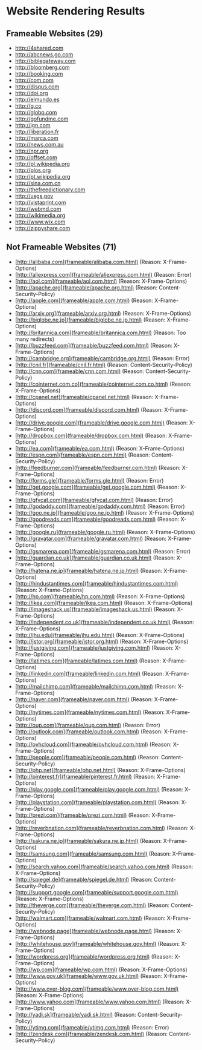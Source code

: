 
# Website Rendering Results

## Frameable Websites (29)
- http://4shared.com
- http://abcnews.go.com
- http://biblegateway.com
- http://bloomberg.com
- http://booking.com
- http://com.com
- http://disqus.com
- http://doi.org
- http://elmundo.es
- http://g.co
- http://globo.com
- http://gofundme.com
- http://ign.com
- http://liberation.fr
- http://marca.com
- http://news.com.au
- http://npr.org
- http://offset.com
- http://pl.wikipedia.org
- http://plos.org
- http://pt.wikipedia.org
- http://sina.com.cn
- http://thefreedictionary.com
- http://usgs.gov
- http://vistaprint.com
- http://webmd.com
- http://wikimedia.org
- http://www.wix.com
- http://zippyshare.com

## Not Frameable Websites (71)
- [http://alibaba.com](frameable/alibaba.com.html) (Reason: X-Frame-Options)
- [http://aliexpress.com](frameable/aliexpress.com.html) (Reason: Error)
- [http://aol.com](frameable/aol.com.html) (Reason: X-Frame-Options)
- [http://apache.org](frameable/apache.org.html) (Reason: Content-Security-Policy)
- [http://apple.com](frameable/apple.com.html) (Reason: X-Frame-Options)
- [http://arxiv.org](frameable/arxiv.org.html) (Reason: X-Frame-Options)
- [http://biglobe.ne.jp](frameable/biglobe.ne.jp.html) (Reason: X-Frame-Options)
- [http://britannica.com](frameable/britannica.com.html) (Reason: Too many redirects)
- [http://buzzfeed.com](frameable/buzzfeed.com.html) (Reason: X-Frame-Options)
- [http://cambridge.org](frameable/cambridge.org.html) (Reason: Error)
- [http://cnil.fr](frameable/cnil.fr.html) (Reason: Content-Security-Policy)
- [http://cnn.com](frameable/cnn.com.html) (Reason: Content-Security-Policy)
- [http://cointernet.com.co](frameable/cointernet.com.co.html) (Reason: X-Frame-Options)
- [http://cpanel.net](frameable/cpanel.net.html) (Reason: X-Frame-Options)
- [http://discord.com](frameable/discord.com.html) (Reason: X-Frame-Options)
- [http://drive.google.com](frameable/drive.google.com.html) (Reason: X-Frame-Options)
- [http://dropbox.com](frameable/dropbox.com.html) (Reason: X-Frame-Options)
- [http://ea.com](frameable/ea.com.html) (Reason: X-Frame-Options)
- [http://espn.com](frameable/espn.com.html) (Reason: Content-Security-Policy)
- [http://feedburner.com](frameable/feedburner.com.html) (Reason: X-Frame-Options)
- [http://forms.gle](frameable/forms.gle.html) (Reason: Error)
- [http://get.google.com](frameable/get.google.com.html) (Reason: X-Frame-Options)
- [http://gfycat.com](frameable/gfycat.com.html) (Reason: Error)
- [http://godaddy.com](frameable/godaddy.com.html) (Reason: Error)
- [http://goo.ne.jp](frameable/goo.ne.jp.html) (Reason: X-Frame-Options)
- [http://goodreads.com](frameable/goodreads.com.html) (Reason: X-Frame-Options)
- [http://google.ru](frameable/google.ru.html) (Reason: X-Frame-Options)
- [http://gravatar.com](frameable/gravatar.com.html) (Reason: X-Frame-Options)
- [http://gsmarena.com](frameable/gsmarena.com.html) (Reason: Error)
- [http://guardian.co.uk](frameable/guardian.co.uk.html) (Reason: X-Frame-Options)
- [http://hatena.ne.jp](frameable/hatena.ne.jp.html) (Reason: X-Frame-Options)
- [http://hindustantimes.com](frameable/hindustantimes.com.html) (Reason: X-Frame-Options)
- [http://hp.com](frameable/hp.com.html) (Reason: X-Frame-Options)
- [http://ikea.com](frameable/ikea.com.html) (Reason: X-Frame-Options)
- [http://imageshack.us](frameable/imageshack.us.html) (Reason: X-Frame-Options)
- [http://independent.co.uk](frameable/independent.co.uk.html) (Reason: X-Frame-Options)
- [http://jhu.edu](frameable/jhu.edu.html) (Reason: X-Frame-Options)
- [http://jstor.org](frameable/jstor.org.html) (Reason: X-Frame-Options)
- [http://justgiving.com](frameable/justgiving.com.html) (Reason: X-Frame-Options)
- [http://latimes.com](frameable/latimes.com.html) (Reason: X-Frame-Options)
- [http://linkedin.com](frameable/linkedin.com.html) (Reason: X-Frame-Options)
- [http://mailchimp.com](frameable/mailchimp.com.html) (Reason: X-Frame-Options)
- [http://naver.com](frameable/naver.com.html) (Reason: X-Frame-Options)
- [http://nytimes.com](frameable/nytimes.com.html) (Reason: X-Frame-Options)
- [http://oup.com](frameable/oup.com.html) (Reason: Error)
- [http://outlook.com](frameable/outlook.com.html) (Reason: X-Frame-Options)
- [http://ovhcloud.com](frameable/ovhcloud.com.html) (Reason: X-Frame-Options)
- [http://people.com](frameable/people.com.html) (Reason: Content-Security-Policy)
- [http://php.net](frameable/php.net.html) (Reason: X-Frame-Options)
- [http://pinterest.fr](frameable/pinterest.fr.html) (Reason: X-Frame-Options)
- [http://play.google.com](frameable/play.google.com.html) (Reason: X-Frame-Options)
- [http://playstation.com](frameable/playstation.com.html) (Reason: X-Frame-Options)
- [http://prezi.com](frameable/prezi.com.html) (Reason: X-Frame-Options)
- [http://reverbnation.com](frameable/reverbnation.com.html) (Reason: X-Frame-Options)
- [http://sakura.ne.jp](frameable/sakura.ne.jp.html) (Reason: X-Frame-Options)
- [http://samsung.com](frameable/samsung.com.html) (Reason: X-Frame-Options)
- [http://search.yahoo.com](frameable/search.yahoo.com.html) (Reason: X-Frame-Options)
- [http://spiegel.de](frameable/spiegel.de.html) (Reason: Content-Security-Policy)
- [http://support.google.com](frameable/support.google.com.html) (Reason: X-Frame-Options)
- [http://theverge.com](frameable/theverge.com.html) (Reason: Content-Security-Policy)
- [http://walmart.com](frameable/walmart.com.html) (Reason: X-Frame-Options)
- [http://webnode.page](frameable/webnode.page.html) (Reason: X-Frame-Options)
- [http://whitehouse.gov](frameable/whitehouse.gov.html) (Reason: X-Frame-Options)
- [http://wordpress.org](frameable/wordpress.org.html) (Reason: X-Frame-Options)
- [http://wp.com](frameable/wp.com.html) (Reason: X-Frame-Options)
- [http://www.gov.uk](frameable/www.gov.uk.html) (Reason: X-Frame-Options)
- [http://www.over-blog.com](frameable/www.over-blog.com.html) (Reason: X-Frame-Options)
- [http://www.yahoo.com](frameable/www.yahoo.com.html) (Reason: X-Frame-Options)
- [http://yadi.sk](frameable/yadi.sk.html) (Reason: Content-Security-Policy)
- [http://ytimg.com](frameable/ytimg.com.html) (Reason: Error)
- [http://zendesk.com](frameable/zendesk.com.html) (Reason: Content-Security-Policy)
    